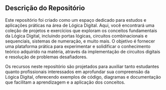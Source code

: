 ## Descrição do Repositório

Este repositório foi criado como um espaço dedicado para estudos e aplicações práticas na área de Lógica Digital. Aqui, você encontrará uma coleção de projetos e exercícios que exploram os conceitos fundamentais da Lógica Digital, incluindo portas lógicas, circuitos combinacionais e sequenciais, sistemas de numeração, e muito mais. O objetivo é fornecer uma plataforma prática para experimentar e solidificar o conhecimento teórico adquirido na matéria, através da implementação de circuitos digitais e resolução de problemas desafiadores.

Os recursos neste repositório são projetados para auxiliar tanto estudantes quanto profissionais interessados em aprofundar sua compreensão da Lógica Digital, oferecendo exemplos de código, diagramas e documentação que facilitam a aprendizagem e a aplicação dos conceitos.
